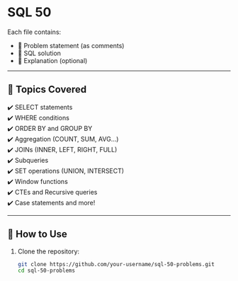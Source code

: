 # SQL 50
Each file contains:
- 🔹 Problem statement (as comments)
- 🔹 SQL solution
- 🔹 Explanation (optional)

---

## 📌 Topics Covered

✔️ SELECT statements  
✔️ WHERE conditions  
✔️ ORDER BY and GROUP BY  
✔️ Aggregation (COUNT, SUM, AVG...)  
✔️ JOINs (INNER, LEFT, RIGHT, FULL)  
✔️ Subqueries  
✔️ SET operations (UNION, INTERSECT)  
✔️ Window functions  
✔️ CTEs and Recursive queries  
✔️ Case statements and more!

---

## 🚀 How to Use

1. Clone the repository:
   ```bash
   git clone https://github.com/your-username/sql-50-problems.git
   cd sql-50-problems
